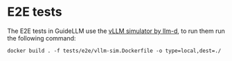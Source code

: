 # E2E tests
The E2E tests in GuideLLM use the [vLLM simulator by llm-d](https://llm-d.ai/docs/architecture/Components/inf-simulator), to run them run the following command:
```shell
docker build . -f tests/e2e/vllm-sim.Dockerfile -o type=local,dest=./
```
